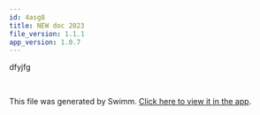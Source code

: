```yaml
---
id: 4asg8
title: NEW doc 2023
file_version: 1.1.1
app_version: 1.0.7
---
```


dfyjfg

<br/>

This file was generated by Swimm. [Click here to view it in the app](http://localhost:5001/repos/ls4DA2fLasmQuEbT4ipw/docs/4asg8).

